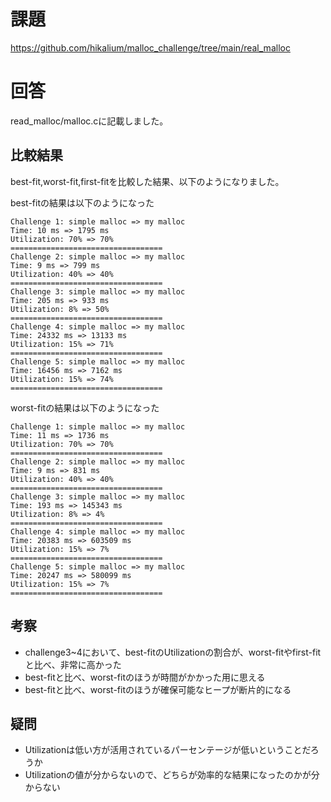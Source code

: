 # 課題
https://github.com/hikalium/malloc_challenge/tree/main/real_malloc

# 回答
read_malloc/malloc.cに記載しました。

## 比較結果
best-fit,worst-fit,first-fitを比較した結果、以下のようになりました。

best-fitの結果は以下のようになった
```
Challenge 1: simple malloc => my malloc
Time: 10 ms => 1795 ms
Utilization: 70% => 70%
==================================
Challenge 2: simple malloc => my malloc
Time: 9 ms => 799 ms
Utilization: 40% => 40%
==================================
Challenge 3: simple malloc => my malloc
Time: 205 ms => 933 ms
Utilization: 8% => 50%
==================================
Challenge 4: simple malloc => my malloc
Time: 24332 ms => 13133 ms
Utilization: 15% => 71%
==================================
Challenge 5: simple malloc => my malloc
Time: 16456 ms => 7162 ms
Utilization: 15% => 74%
==================================
```
worst-fitの結果は以下のようになった
```
Challenge 1: simple malloc => my malloc
Time: 11 ms => 1736 ms
Utilization: 70% => 70%
==================================
Challenge 2: simple malloc => my malloc
Time: 9 ms => 831 ms
Utilization: 40% => 40%
==================================
Challenge 3: simple malloc => my malloc
Time: 193 ms => 145343 ms
Utilization: 8% => 4%
==================================
Challenge 4: simple malloc => my malloc
Time: 20383 ms => 603509 ms
Utilization: 15% => 7%
==================================
Challenge 5: simple malloc => my malloc
Time: 20247 ms => 580099 ms
Utilization: 15% => 7%
==================================
```

## 考察

* challenge3~4において、best-fitのUtilizationの割合が、worst-fitやfirst-fitと比べ、非常に高かった
* best-fitと比べ、worst-fitのほうが時間がかかった用に思える
* best-fitと比べ、worst-fitのほうが確保可能なヒープが断片的になる

## 疑問
* Utilizationは低い方が活用されているパーセンテージが低いということだろうか
* Utilizationの値が分からないので、どちらが効率的な結果になったのかが分からない